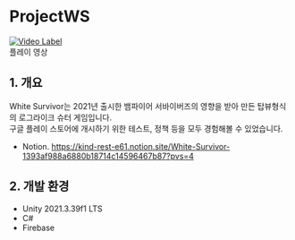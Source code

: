 # ProjectWS

[![Video Label](http://img.youtube.com/vi/4a2lpLZIypo/0.jpg)](https://youtu.be/4a2lpLZIypo)</br>
플레이 영상</br>

## 1. 개요
White Survivor는 2021년 출시한 뱀파이어 서바이버즈의 영향을 받아 만든 탑뷰형식의 로그라이크 슈터 게임입니다.</br>
구글 플레이 스토어에 개시하기 위한 테스트, 정책 등을 모두 경험해볼 수 있었습니다.</br>
- Notion. https://kind-rest-e61.notion.site/White-Survivor-1393af988a6880b18714c14596467b87?pvs=4

## 2. 개발 환경
- Unity 2021.3.39f1 LTS
- C#
- Firebase
